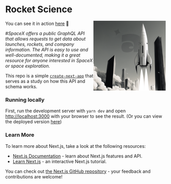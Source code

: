 # Rocket Science

<img src="./docs/readme-01.png" align="right" width="45%"/>

You can see it in action [here](https://rocket-science-pearl.vercel.app/) 🚀

#_SpaceX offers a public GraphQL API that allows requests to get data about
launches, rockets, and company information. The API is easy to use and
well-documented, making it a great resource for anyone interested in SpaceX or
space exploration._

This repo is a simple
[`create-next-app`](https://github.com/vercel/next.js/tree/canary/packages/create-next-app)
that serves as a study on how this API and schema works.

### Running locally

First, run the development server with `yarn dev` and open
[http://localhost:3000](http://localhost:3000) with your browser to see the
result. (Or you can view the deployed version
[here](https://rocket-science-pearl.vercel.app/))

### Learn More

To learn more about Next.js, take a look at the following resources:

- [Next.js Documentation](https://nextjs.org/docs) - learn about Next.js
  features and API.
- [Learn Next.js](https://nextjs.org/learn) - an interactive Next.js tutorial.

You can check out
[the Next.js GitHub repository](https://github.com/vercel/next.js/) - your
feedback and contributions are welcome!
